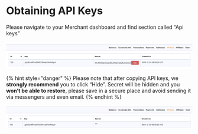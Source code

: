 # Obtaining API Keys

Please navigate to your Merchant dashboard and find section called “Api keys”

![](../.gitbook/assets/snimok-ekrana-2019-03-19-v-18.48.05.png)

{% hint style="danger" %}
Please note that after copying API keys, we **strongly recommend** you to click “Hide”. Secret  will be hidden and you **won’t be able to restore**, please save in a secure place and avoid sending it via messengers and even email.
{% endhint %}

![](../.gitbook/assets/snimok-ekrana-2019-03-19-v-18.48.13.png)

